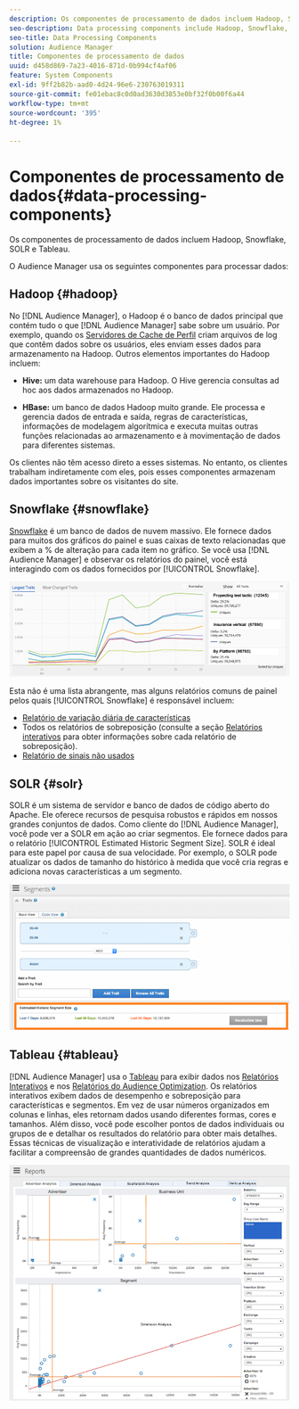 ```yaml
---
description: Os componentes de processamento de dados incluem Hadoop, Snowflake, SOLR e Tableau.
seo-description: Data processing components include Hadoop, Snowflake, SOLR, and Tableau.
seo-title: Data Processing Components
solution: Audience Manager
title: Componentes de processamento de dados
uuid: d458d869-7a23-4016-871d-0b994cf4af06
feature: System Components
exl-id: 9ff2b82b-aad0-4d24-96e6-230763019311
source-git-commit: fe01ebac8c0d0ad3630d3853e0bf32f0b00f6a44
workflow-type: tm+mt
source-wordcount: '395'
ht-degree: 1%

---
```


# Componentes de processamento de dados{#data-processing-components}

Os componentes de processamento de dados incluem Hadoop, Snowflake, SOLR e Tableau.

<!-- 

c_comproc.xml

 -->

O Audience Manager usa os seguintes componentes para processar dados:

## Hadoop {#hadoop}

No [!DNL Audience Manager], o Hadoop é o banco de dados principal que contém tudo o que [!DNL Audience Manager] sabe sobre um usuário. Por exemplo, quando os [Servidores de Cache de Perfil](../../reference/system-components/components-data-collection.md) criam arquivos de log que contêm dados sobre os usuários, eles enviam esses dados para armazenamento na Hadoop. Outros elementos importantes do Hadoop incluem:

* **Hive:** um data warehouse para Hadoop. O Hive gerencia consultas ad hoc aos dados armazenados no Hadoop.

* **HBase:** um banco de dados Hadoop muito grande. Ele processa e gerencia dados de entrada e saída, regras de características, informações de modelagem algorítmica e executa muitas outras funções relacionadas ao armazenamento e à movimentação de dados para diferentes sistemas.

Os clientes não têm acesso direto a esses sistemas. No entanto, os clientes trabalham indiretamente com eles, pois esses componentes armazenam dados importantes sobre os visitantes do site.

## Snowflake {#snowflake}

[Snowflake](https://www.snowflake.net/) é um banco de dados de nuvem massivo. Ele fornece dados para muitos dos gráficos do painel e suas caixas de texto relacionadas que exibem a % de alteração para cada item no gráfico. Se você usa [!DNL Audience Manager] e observar os relatórios do painel, você está interagindo com os dados fornecidos por [!UICONTROL Snowflake].



![](assets/dashboardreport.png)

Esta não é uma lista abrangente, mas alguns relatórios comuns de painel pelos quais [!UICONTROL Snowflake] é responsável incluem:

* [Relatório de variação diária de características](/help/using/reporting/audience-optimization-reports/daily-trait-variation-report.md)
* Todos os relatórios de sobreposição (consulte a seção [Relatórios interativos](/help/using/reporting/dynamic-reports/dynamic-reports.md) para obter informações sobre cada relatório de sobreposição).
* [Relatório de sinais não usados](/help/using/reporting/dynamic-reports/unused-signals.md)

## SOLR {#solr}

SOLR é um sistema de servidor e banco de dados de código aberto do Apache. Ele oferece recursos de pesquisa robustos e rápidos em nossos grandes conjuntos de dados. Como cliente do [!DNL Audience Manager], você pode ver a SOLR em ação ao criar segmentos. Ele fornece dados para o relatório [!UICONTROL Estimated Historic Segment Size]. SOLR é ideal para este papel por causa de sua velocidade. Por exemplo, o SOLR pode atualizar os dados de tamanho do histórico à medida que você cria regras e adiciona novas características a um segmento.



![](assets/audsize.png)

## Tableau {#tableau}

[!DNL Audience Manager] usa o [Tableau](https://www.tableausoftware.com/) para exibir dados nos [Relatórios Interativos](../../reporting/dynamic-reports/dynamic-reports.md#interactive-and-overlap-reports) e nos [Relatórios do Audience Optimization](../../reporting/audience-optimization-reports/audience-optimization-reports.md). Os relatórios interativos exibem dados de desempenho e sobreposição para características e segmentos. Em vez de usar números organizados em colunas e linhas, eles retornam dados usando diferentes formas, cores e tamanhos. Além disso, você pode escolher pontos de dados individuais ou grupos de e detalhar os resultados do relatório para obter mais detalhes. Essas técnicas de visualização e interatividade de relatórios ajudam a facilitar a compreensão de grandes quantidades de dados numéricos.



![](assets/advertiser_analytics.png)
